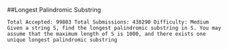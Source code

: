 ##Longest Palindromic Substring

	Total Accepted: 99803 Total Submissions: 438290 Difficulty: Medium
	Given a string S, find the longest palindromic substring in S. You may assume that the maximum length of S is 1000, and there exists one unique longest palindromic substring
